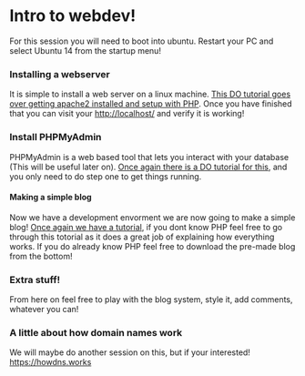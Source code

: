 # Intro to webdev!

For this session you will need to boot into ubuntu. Restart your PC and select Ubuntu 14 from the startup menu!

### Installing a webserver

It is simple to install a web server on a linux machine. [This DO tutorial goes over getting apache2 installed and setup with PHP](https://www.digitalocean.com/community/tutorials/how-to-install-lamp-on-ubuntu-14-04-quickstart). Once you have finished that you can visit your [http://localhost/](http://localhost/) and verify it is working!

### Install PHPMyAdmin

PHPMyAdmin is a web based tool that lets you interact with your database (This will be useful later on). [Once again there is a DO tutorial for this](https://www.digitalocean.com/community/tutorials/how-to-install-and-secure-phpmyadmin-on-ubuntu-14-04), and you only need to do step one to get things running.

#### Making a simple blog

Now we have a development envorment we are now going to make a simple blog! [Once again we have a tutorial](http://programanddesign.com/php/create-a-blog-in-30-minutes-without-a-framework/), if you dont know PHP feel free to go through this totorial as it does a great job of explaining how everything works. If you do already know PHP feel free to download the pre-made blog from the bottom!

### Extra stuff!

From here on feel free to play with the blog system, style it, add comments, whatever you can!

### A little about how domain names work

We will maybe do another session on this, but if your interested! https://howdns.works
